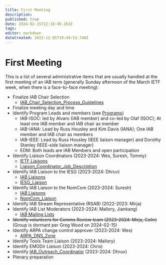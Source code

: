 ```yaml
---
title: First Meeting
description: 
published: true
date: 2024-02-15T22:18:49.263Z
tags: 
editor: markdown
dateCreated: 2023-12-05T19:49:53.740Z
---
```


# First Meeting
This is a list of several administrative items that are usually handled at the first meeting of an IAB term (generally Sunday afternoon of the March IETF week, when there is a face-to-face meeting):

- Finalize IAB Chair Selection
  - [IAB_Chair_Selection_Process_Guidelines](/group/iab/IAB_Chair_Selection_Process_Guidelines)
- Finalize meeting day and time
- Identify Program Leads and members (see [Programs](https://www.iab.org/activities/programs/))
  - IAB-ISOC: led by Alvaro (IAB member) and co-led by Olaf (ISOC); At least one IAB member and IAB chair as member
  - IAB-IANA: Lead by Russ Housley and Kim Davis (IANA); One IAB member and IAB chair as members
  - IAB-IEEE: Lead by Russ Housley (IEEE liaison manager) and Dorothy Stanley (IEEE-side liaison manager)
  - EDM: Both leads are IAB Members and open participation
- Identify Liaison Coordinators (2023-2024: Wes, Suresh, Tommy)
  - [IETF Liaisons](https://www.ietf.org/about/liaisons/)
  - [Liaison_Coordinator_Job_Description](/group/iab/Liaison_Coordinator_Job_Description)
- Identify IAB Liaison to the IESG (2023-2024: Dhruv)
  - [IAB Liaisons](https://www.iab.org/liaisons/)
  - [IESG_Liaison](/group/iab/IESG_Liaison)
- Identify IAB Liaison to the NomCom (2023-2024: Suresh)
  - [IAB Liaisons](https://www.iab.org/liaisons/)
  - [NomCom_Liaison](/group/iab/NomCom_Liaison)
- Identify IAB Stream Representative (RSAB) (2022-2023: Mirja)
- Identify IAB List Moderators (2023-2024: Mallory, Jiankang)
  - [IAB Mailing Lists](https://www.iab.org/iab-mailing-lists/)
- ~~Identify volunteers for Comms Review team (2023-2024: Mirja, Colin)~~ (Group is dormant per Greg Wood on 2024-02-15)
- Identify ARPA change control approver (2023-2024: Wes)
  - [ARPA_DNS_Zone](/group/iab/ARPA_DNS_Zone)
- Identify Tools Team Liaison (2023-2024: Mallory)
- Identify EMODir Liaison (2023-2024: Chris)
- Identify [IAB_Outreach_Coordinator](/group/iab/IAB_Outreach_Coordinator) (2023-2024: Dhruv)
- Plenary preparation

